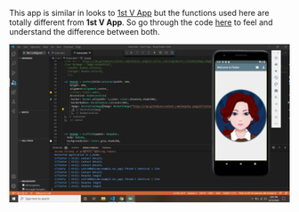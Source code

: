 This app is similar in looks to <a href="https://github.com/deepika-jangid/Flutter-Learning/tree/master/1st%20V%20App">1st V App</a> but the functions used here are totally different from <b>1st V App</b>. So go through the code <a href="https://github.com/deepika-jangid/Flutter-Learning/blob/master/1st%20V%20App/lib/ui/home.dart">here</a> to feel and understand the difference between both.

![](images/app_design.png)
